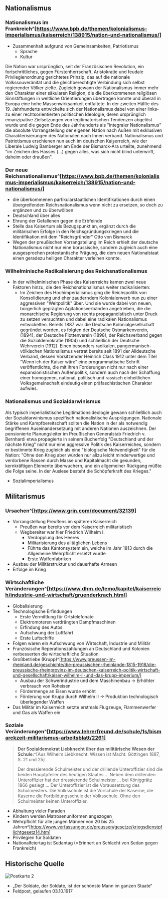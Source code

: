 ## Nationalismus

### Nationalismus im Frankreich^[https://www.bpb.de/themen/kolonialismus-imperialismus/kaiserreich/138915/nation-und-nationalismus/]

- Zusammenhalt aufgrund von Gemeinsamkeiten, Patriotismus
	- Sprache
	- Kultur

Die Nation war ursprünglich, seit der Französischen Revolution, ein fortschrittliches, gegen Fürstenherrschaft, Aristokratie und feudale Privilegienordnung gerichtetes Prinzip, das auf die nationale Volkssouveränität und die gleichberechtigte Verbindung sich selbst regierender Völker zielte. Zugleich gewann der Nationalismus immer mehr den Charakter einer säkularen Religion, die die überkommenen religiösen Sinnstiftungen in weltliche Orientierungen übertragen konnte und überall in Europa eine hohe Massenwirksamkeit entfaltete. In der zweiten Hälfte des 19. Jahrhunderts entwickelte sich der Nationalismus dabei von einer links- zu einer rechtsorientierten politischen Ideologie, deren ursprünglich emanzipative Zielsetzungen von legitimatorischen Tendenzen abgelöst wurde und die gegen Ende des Jahrhunderts als "integraler Nationalismus" die absolute Vorrangstellung der eigenen Nation nach Außen mit exklusiven Charakterisierungen des Nationalen nach Innen verband. Nationalismus und Patriotismus erschienen nun auch im deutschen Kaiserreich, wie der Liberale Ludwig Bamberger am Ende der Bismarck-Ära urteilte, zunehmend "im Zeichen des Hasses (…) gegen alles, was sich nicht blind unterwirft, daheim oder draußen".

### Der neue Reichsnationalismus^[https://www.bpb.de/themen/kolonialismus-imperialismus/kaiserreich/138915/nation-und-nationalismus/]

- die überkommenen partikularstaatlichen Identifikationen durch einen übergreifenden Reichsnationalismus wenn nicht zu ersetzen, so doch zu ergänzen und zu überwölben
- Deutschland über alles
- Ehrung der Gefallenen gegen die Erbfeinde
- Stelle das Kaisertum als Bezugspunkt an, ergänzt durch die militärischen Erfolge in den Reichsgründungskriegen und die Identifikation mit dem "Reichsgründer" Otto von Bismarck
- Wegen der preußischen Vorrangstellung im Reich erhielt der deutsche Nationalismus nicht nur eine borussische, sondern zugleich auch eine ausgesprochen protestantische Prägung, die dem neuen Nationalstaat einen geradezu heiligen Charakter verleihen konnte.

### Wilhelminische Radikalisierung des Reichsnationalismus

- In der wilhelminischen Phase des Kaiserreichs kamen zwei neue Faktoren hinzu, die den Reichsnationalismus weiter radikalisierten: 
	- Im Zeichen des Hochimperialismus ging die Reichspolitik von Konsolidierung und eher zauderndem Kolonialerwerb nun zu einer aggressiven "Weltpolitik" über. Und sie wurde dabei von neuen, bürgerlich geprägten Agitationsverbänden angetrieben, die die monarchische Regierung von rechts propagandistisch unter Druck zu setzen versuchten und dabei eine radikalen Nationalismus entwickelten. Bereits 1887 war die Deutsche Kolonialgesellschaft gegründet worden, es folgten der Deutsche Ostmarkenverein, (1894), der Deutsche Flottenverein (1898), der Reichsverband gegen die Sozialdemokratie (1904) und schließlich der Deutsche Wehrverein (1912). Einen besonders radikalen, pangermanisch-völkischen Nationalismus vertrat bereits seit 1891 der Alldeutsche Verband, dessen Vorsitzender Heinrich Class 1912 unter dem Titel "Wenn ich der Kaiser wäre" eine programmatische Schrift veröffentlichte, die mit ihren Forderungen nicht nur nach einer expansionistischen Außenpolitik, sondern auch nach der Schaffung einer homogenen, national, politisch und rassisch einheitlichen Volksgemeinschaft eindeutig einen präfaschistischen Charakter aufwies.

### Nationalismus und Sozialdarwinismus

Als typisch imperialistische Legitimationsideologie gewann schließlich auch der Sozialdarwinismus spezifisch nationalistische Ausprägungen. Nationale Stärke und Kampfbereitschaft sollten die Nation in der als notwendig begriffenen Auseinandersetzung mit anderen Nationen auszeichnen. Der pensionierte Planungsleiter im Preußischen Generalstab Friedrich v. Bernhardi etwa propagierte in seinem Bucherfolg "Deutschland und der nächste Krieg" nicht nur eine aggressive Politik des Kaiserreiches, sondern er bestimmte Krieg zugleich als eine "biologische Notwendigkeit" für die Nation: "Ohne den Krieg aber würden nur allzu leicht minderwertige und verdorbene Rassen durch Masse und Kapitalmacht die gesunden, kernkräftigen Elemente überwuchern, und ein allgemeiner Rückgang müßte die Folge seine. In der Auslese besteht die Schöpferkraft des Krieges."

- Sozialimperialismus

## Militarismus

### Ursachen^[https://www.grin.com/document/32139]

- Vorrangstellung Preußens im späteren Kaiserreich
	- Preußen war bereits vor dem Kaiserreich militaristisch
	- Wegbereiter war hier Friedrich Wilhelm I.
		- Verdopplung des Heeres
		- Militarisierung des alltäglichen Lebens
		- Führte das Kantonsystem ein, welche im Jahr 1813 durch die Allgemeine Wehrpflicht ersetzt wurde
		- Erste Waffenfabriken
- Ausbau der Militärstruktur und dauerhafte Armeen
- Erfolge im Krieg

### Wirtschaftliche Veränderungen^[https://www.dhm.de/lemo/kapitel/kaiserreich/industrie-und-wirtschaft/gruenderkrach.html]

- Globalisierung
- Technologische Erfindungen
	- Erste Vermittlung für Ortstelefonate
	- Elektromoteren verdrängten Dampfmaschinen
	- Erfindung des Autos
	- Aufschwung der Luftfahrt
	- Erste Luftschiffe
- Folgen waren ein Aufschwung von Wirtschaft, Industrie und Militär
- Französische Reperationszahlungen an Deutschland und Kolonien verbesserten die wirtschaftliche Situation
- Großbetriebe (Krupp)^[https://www.preussen-im-rheinland.de/geschichte/die-preussischen-rheinlande-1815-1918/die-preussische-rheinprovinz-im-deutschen-kaiserreich-politik-wirtschaft-und-gesellschaft/kaiser-wilhelm-ii-und-das-krupp-imperium/]
	- Ausbau der Schwerindustrie und dem Maschinenbau → Erhöhter verbrauch von Roheisen
	- Fördermenge an Eisen wurde erhöht
	- Förderung von Krupp durch Wilhelm II → Produktion technologisch überlegender Waffen
- Das Militär im Kaiserreich setzte erstmals Flugzeuge, Flammenwerfer und Gas als Waffen ein

### Soziale Veränderungen^[https://www.lehrerfreund.de/schule/1s/bismarckzeit-militarismus-arbeitsblatt/2261]

> **Der Sozialdemokrat Liebknecht über das militärische Wesen der Schule:**^[Aus Wilhelm Liebknecht: Wissen ist Macht. Göttingen 1887, S. 21 und 25]
> 
> Der dressierende Schulmeister und der drillende Unteroffizier sind die beiden Hauptpfeiler des heutigen Staates … Neben dem drillenden Unteroffizier hat der dressierende Schulmeister … bei Königgrätz 1866 gesiegt … Der Unteroffizier ist die Voraussetzung des Schulmeisters. Die Volksschule ist die Vorschule der Kaserne, die Kaserne die Fortbildungsschule der Volksschule. Ohne den Schulmeister keinen Unteroffizier.

- Abhaltung vieler Paraden
- Kindern werden Matrosenuniformen angezogen
- Wehrpflicht für alle jungen Männer von 20 bis 25 Jahren^[https://www.verfassungen.de/preussen/gesetze/kriegsdienstpflichtgesetz14.htm]
- Privilegien für Soldaten
- Nationalfeiertag ist Sedantag (=Erinnert an Schlacht von Sedan gegen Frankreich)

## Historische Quelle

![Postkarte 2](Postkarte%202.jpeg)

- „Der Soldate, der Soldate, ist der schönste Mann im ganzen Staate“
- Feldpost, gelaufen 03.10.1917
